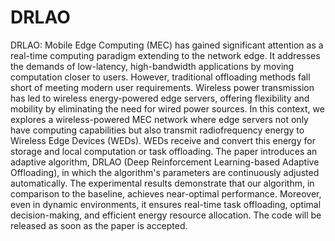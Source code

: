 # DRLAO
DRLAO:
  Mobile Edge Computing (MEC) has gained significant attention as a real-time computing paradigm extending to the network edge. It addresses the demands of low-latency, high-bandwidth applications by moving computation closer to users. However, traditional offloading methods fall short of meeting modern user requirements.
  Wireless power transmission has led to wireless energy-powered edge servers, offering flexibility and mobility by eliminating the need for wired power sources.
  In this context, we explores a wireless-powered MEC network where edge servers not only have computing capabilities but also transmit radiofrequency energy to Wireless Edge Devices (WEDs). WEDs receive and convert this energy for storage and local computation or task offloading. The paper introduces an adaptive algorithm, DRLAO (Deep Reinforcement Learning-based Adaptive Offloading), in which the algorithm's parameters are continuously adjusted automatically. 
The experimental results demonstrate that our algorithm, in comparison to the baseline, achieves near-optimal performance. Moreover, even in dynamic environments, it ensures real-time task offloading, optimal decision-making, and efficient energy resource allocation.
The code will be released as soon as the paper is accepted.
